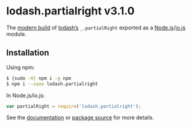 # lodash.partialright v3.1.0

The [modern build](https://github.com/lodash/lodash/wiki/Build-Differences) of [lodash’s](https://lodash.com/) `_.partialRight` exported as a [Node.js](http://nodejs.org/)/[io.js](https://iojs.org/) module.

## Installation

Using npm:

```bash
$ {sudo -H} npm i -g npm
$ npm i --save lodash.partialright
```

In Node.js/io.js:

```js
var partialRight = require('lodash.partialright');
```

See the [documentation](https://lodash.com/docs#partialRight) or [package source](https://github.com/lodash/lodash/blob/3.1.0-npm-packages/lodash.partialright) for more details.
